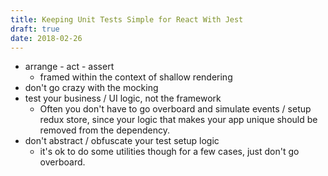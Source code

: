 ```yaml
---
title: Keeping Unit Tests Simple for React With Jest
draft: true
date: 2018-02-26
---
```


- arrange - act - assert
  - framed within the context of shallow rendering
- don't go crazy with the mocking
- test your business / UI logic, not the framework
  - Often you don't have to go overboard and simulate events / setup redux store, since your logic that makes your app unique should be removed from the dependency.
- don't abstract / obfuscate your test setup logic
  - it's ok to do some utilities though for a few cases, just don't go overboard.